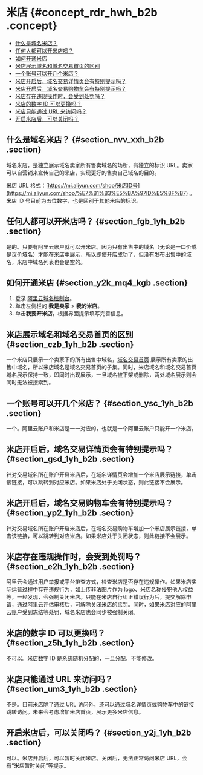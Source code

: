 # 米店 {#concept_rdr_hwh_b2b .concept}

-   [什么是域名米店？](#section_nvv_xxh_b2b)
-   [任何人都可以开米店吗？](#section_fgb_1yh_b2b)
-   [如何开通米店](#section_y2k_mq4_kgb)
-   [米店展示域名和域名交易首页的区别](#section_czb_1yh_b2b)
-   [一个账号可以开几个米店？](#section_ysc_1yh_b2b)
-   [米店开启后，域名交易详情页会有特别提示吗？](#section_gsd_1yh_b2b)
-   [米店开启后，域名交易购物车会有特别提示吗？](#section_yp2_1yh_b2b)
-   [米店存在违规操作时，会受到处罚吗？](#section_e2h_1yh_b2b)
-   [米店的数字 ID 可以更换吗？](#section_z5h_1yh_b2b)
-   [米店只能通过 URL 来访问吗？](#section_um3_1yh_b2b)
-   [开启米店后，可以关闭吗？](#section_y2j_1yh_b2b)

## 什么是域名米店？ {#section_nvv_xxh_b2b .section}

域名米店，是独立展示域名卖家所有售卖域名的场所，有独立的标识 URL。卖家可以自营销来宣传自己的米店，实现更好的售卖自己域名的目的。

米店 URL 格式：[https://mi.aliyun.com/shop/米店ID号](https://mi.aliyun.com/shop/%E7%B1%B3%E5%BA%97ID%E5%8F%B7) 。米店 ID 号目前为五位数字，也是区别于其他米店的标识。

## 任何人都可以开米店吗？ {#section_fgb_1yh_b2b .section}

是的。只要有阿里云账户就可以开米店。因为只有出售中的域名（无论是一口价或是议价域名）才能在米店中展示，所以即使开店成功了，但没有发布出售中的域名，米店中域名列表也会是空的。

## 如何开通米店 {#section_y2k_mq4_kgb .section}

1.  登录 [阿里云域名控制台](https://dc.console.aliyun.com/next/index#/domain/list/all-domain)。
2.  单击左侧栏的 **我是卖家** \> **我的米店**。
3.  单击**我要开米店**，根据界面提示填写完善信息。

## 米店展示域名和域名交易首页的区别 {#section_czb_1yh_b2b .section}

一个米店只展示一个卖家下的所有出售中域名，[域名交易首页](https://help.aliyun.com/document_detail/mi.aliyun.com) 展示所有卖家的出售中域名，所以米店域名是域名交易首页的子集。同时，米店域名和域名交易首页域名展示保持一致，即同时出现展示，一旦域名被下架或删除，两处域名展示则会同时无法被搜索到。

## 一个账号可以开几个米店？ {#section_ysc_1yh_b2b .section}

一个。阿里云账户和米店是一一对应的，也就是一个阿里云账户只能开一个米店。

## 米店开启后，域名交易详情页会有特别提示吗？ {#section_gsd_1yh_b2b .section}

针对交易域名所在账户开启米店后，在域名详情页会增加一个米店展示链接，单击该链接，可以跳转到对应米店。如果米店处于关闭状态，则此链接不会展示。

## 米店开启后，域名交易购物车会有特别提示吗？ {#section_yp2_1yh_b2b .section}

针对交易域名所在账户开启米店后，在域名交易购物车增加一个米店展示链接，单击该链接，可以跳转到对应米店。如果米店处于关闭状态，则此链接不会展示。

## 米店存在违规操作时，会受到处罚吗？ {#section_e2h_1yh_b2b .section}

阿里云会通过用户举报或平台排查方式，检查米店是否存在违规操作。如果米店实际运营过程中存在违规行为，如上传非法图片作为 logo、米店名称侵犯他人权益等，一经发现，会强制关闭米店。只能在米店自行纠正错误行为后，提交解除申请，通过阿里云评估审核后，可解除关闭米店的惩罚。同时，如果米店对应的阿里云账户受到冻结等处罚，域名米店也会同步被强制关闭。

## 米店的数字 ID 可以更换吗？ {#section_z5h_1yh_b2b .section}

不可以。米店数字 ID 是系统随机分配的，一旦分配，不能修改。

## 米店只能通过 URL 来访问吗？ {#section_um3_1yh_b2b .section}

不是。目前米店除了通过 URL 访问外，还可以通过域名详情页或购物车中的链接跳转访问。未来会考虑增加米店首页，展示更多米店信息。

## 开启米店后，可以关闭吗？ {#section_y2j_1yh_b2b .section}

可以。米店开启后，可以暂时关闭米店。关闭后，无法正常访问米店 URL，会有“米店暂时关闭”等提示。


